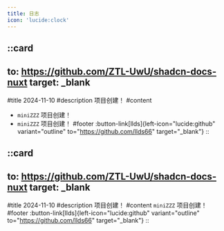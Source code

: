 ```yaml
---
title: 日志
icon: 'lucide:clock'
---
```


::card
---
to: https://github.com/ZTL-UwU/shadcn-docs-nuxt
target: _blank
---
#title
2024-11-10
#description
项目创建！
#content
+ `miniZZZ` 项目创建！
+ `miniZZZ` 项目创建！
#footer
:button-link[llds]{left-icon="lucide:github" variant="outline" to="https://github.com/llds66" target="_blank"}
::

::card
---
to: https://github.com/ZTL-UwU/shadcn-docs-nuxt
target: _blank
---
#title
2024-11-10
#description
项目创建！
#content
`miniZZZ` 项目创建！
#footer
:button-link[llds]{left-icon="lucide:github" variant="outline" to="https://github.com/llds66" target="_blank"}
::


